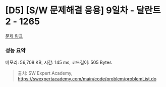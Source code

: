 # [D5] [S/W 문제해결 응용] 9일차 - 달란트2 - 1265 

[문제 링크](https://swexpertacademy.com/main/code/problem/problemDetail.do?contestProbId=AV18R8FKIvoCFAZN) 

### 성능 요약

메모리: 56,708 KB, 시간: 145 ms, 코드길이: 505 Bytes



> 출처: SW Expert Academy, https://swexpertacademy.com/main/code/problem/problemList.do